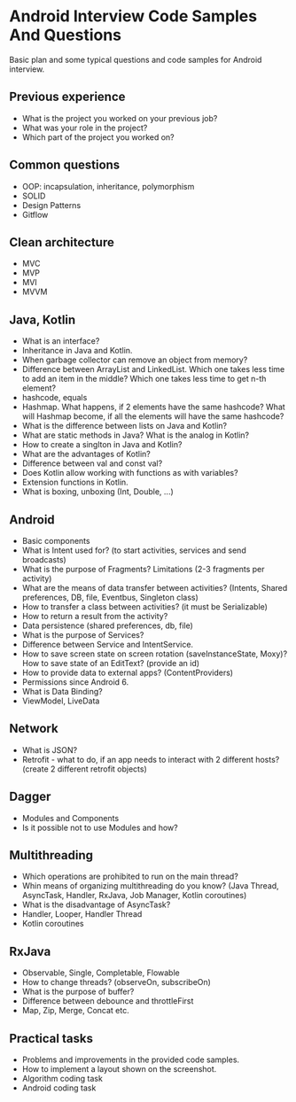 # Android Interview Code Samples And Questions
Basic plan and some typical questions and code samples for Android interview.

## Previous experience
* What is the project you worked on your previous job?
* What was your role in the project?
* Which part of the project you worked on?

## Common questions
* OOP: incapsulation, inheritance, polymorphism
* SOLID
* Design Patterns
* Gitflow

## Clean architecture
* MVC
* MVP
* MVI
* MVVM

## Java, Kotlin
* What is an interface?
* Inheritance in Java and Kotlin.
* When garbage collector can remove an object from memory?
* Difference between ArrayList and LinkedList. Which one takes less time to add an item in the middle? Which one takes less time to get n-th element?
* hashcode, equals
* Hashmap. What happens, if 2 elements have the same hashcode? What will Hashmap become, if all the elements will have the same hashcode?
* What is the difference between lists on Java and Kotlin?
* What are static methods in Java? What is the analog in Kotlin?
* How to create a singlton in Java and Kotlin?
* What are the advantages of Kotlin?
* Difference between val and const val?
* Does Kotlin allow working with functions as with variables?
* Extension functions in Kotlin.
* What is boxing, unboxing (Int, Double, ...)

## Android
* Basic components
* What is Intent used for? (to start activities, services and send broadcasts)
* What is the purpose of Fragments? Limitations (2-3 fragments per activity)
* What are the means of data transfer between activities? (Intents, Shared preferences, DB, file, Eventbus, Singleton class)
* How to transfer a class between activities? (it must be Serializable)
* How to return a result from the activity?
* Data persistence (shared preferences, db, file)
* What is the purpose of Services?
* Difference between Service and IntentService.
* How to save screen state on screen rotation (saveInstanceState, Moxy)? How to save state of an EditText? (provide an id)
* How to provide data to external apps? (ContentProviders)
* Permissions since Android 6.
* What is Data Binding?
* ViewModel, LiveData

## Network
* What is JSON?
* Retrofit - what to do, if an app needs to interact with 2 different hosts? (create 2 different retrofit objects)

## Dagger
* Modules and Components
* Is it possible not to use Modules and how?

## Multithreading
* Which operations are prohibited to run on the main thread?
* Whin means of organizing multithreading do you know? (Java Thread, AsyncTask, Handler, RxJava, Job Manager, Kotlin coroutines)
* What is the disadvantage of AsyncTask?
* Handler, Looper, Handler Thread
* Kotlin coroutines

## RxJava
* Observable, Single, Completable, Flowable
* How to change threads? (observeOn, subscribeOn)
* What is the purpose of buffer?
* Difference between debounce and throttleFirst
* Map, Zip, Merge, Concat etc.

## Practical tasks
* Problems and improvements in the provided code samples.
* How to implement a layout shown on the screenshot.
* Algorithm coding task
* Android coding task